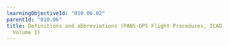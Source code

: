```yaml
---
learningObjectiveId: "010.06.02"
parentId: "010.06"
title: Definitions and abbreviations (PANS-OPS Flight Procedures, ICAO Doc 8168,
  Volume I)
---
```

